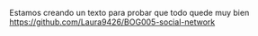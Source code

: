 Estamos creando un texto para probar que todo quede muy bien
https://github.com/Laura9426/BOG005-social-network
